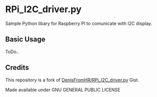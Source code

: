 # RPi_I2C_driver.py

Sample Python libary for Raspberry PI to comunicate with I2C display.

## Basic Usage

ToDo..

## Credits

This repository is a fork of [DenisFromHR/RPi_I2C_driver.py](https://gist.github.com/DenisFromHR/cc863375a6e19dce359d) Gist.

Made available under GNU GENERAL PUBLIC LICENSE

